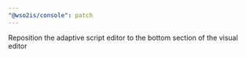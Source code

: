 ```yaml
---
"@wso2is/console": patch
---
```


Reposition the adaptive script editor to the bottom section of the visual editor
